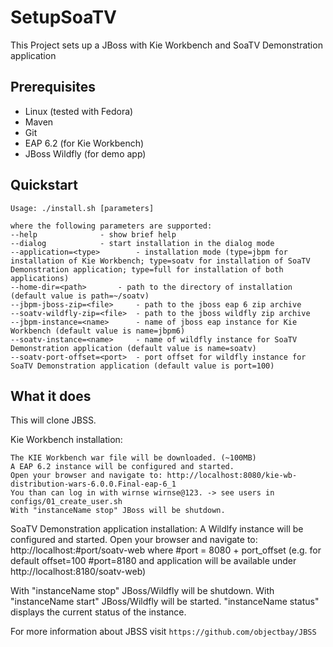 SetupSoaTV
==========

This Project sets up a JBoss with Kie Workbench and SoaTV Demonstration application

Prerequisites
-------------

* Linux (tested with Fedora)
* Maven
* Git
* EAP 6.2 (for Kie Workbench)
* JBoss Wildfly (for demo app)

Quickstart
----------

	Usage: ./install.sh [parameters]

	where the following parameters are supported:
	--help				- show brief help
	--dialog			- start installation in the dialog mode
	--application=<type>		- installation mode (type=jbpm for installation of Kie Workbench; type=soatv for installation of SoaTV Demonstration application; type=full for installation of both applications)
	--home-dir=<path>		- path to the directory of installation (default value is path=~/soatv)
	--jbpm-jboss-zip=<file>		- path to the jboss eap 6 zip archive
	--soatv-wildfly-zip=<file>	- path to the jboss wildfly zip archive
	--jbpm-instance=<name>		- name of jboss eap instance for Kie Workbench (default value is name=jbpm6)
	--soatv-instance=<name>		- name of wildfly instance for SoaTV Demonstration application (default value is name=soatv)
	--soatv-port-offset=<port>	- port offset for wildfly instance for SoaTV Demonstration application (default value is port=100)

What it does
------------

This will clone JBSS.

Kie Workbench installation:

	The KIE Workbench war file will be downloaded. (~100MB)
	A EAP 6.2 instance will be configured and started.
	Open your browser and navigate to: http://localhost:8080/kie-wb-distribution-wars-6.0.0.Final-eap-6_1
	You than can log in with wirnse wirnse@123. -> see users in configs/01_create_user.sh
	With "instanceName stop" JBoss will be shutdown.

SoaTV Demonstration application installation:
	A Wildlfy instance will be configured and started.
	Open your browser and navigate to: http://localhost:#port/soatv-web
		where #port = 8080 + port_offset (e.g. for default offset=100 #port=8180 and application will be available under http://localhost:8180/soatv-web)

With "instanceName stop" JBoss/Wildfly will be shutdown.
With "instanceName start" JBoss/Wildfly will be started.
"instanceName status" displays the current status of the instance.

For more information about JBSS visit `https://github.com/objectbay/JBSS`


